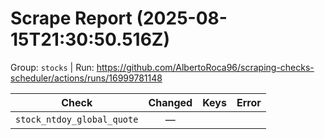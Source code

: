 # Scrape Report (2025-08-15T21:30:50.516Z)

Group: `stocks`  |  Run: https://github.com/AlbertoRoca96/scraping-checks-scheduler/actions/runs/16999781148

| Check | Changed | Keys | Error |
|---|:---:|:--|:--|
| `stock_ntdoy_global_quote` | — |  |  |
